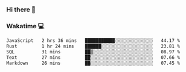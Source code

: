 ### Hi there 👋

<!--
**kikyou14/kikyou14** is a ✨ _special_ ✨ repository because its `README.md` (this file) appears on your GitHub profile.

Here are some ideas to get you started:

- 🔭 I’m currently working on ...
- 🌱 I’m currently learning ...
- 👯 I’m looking to collaborate on ...
- 🤔 I’m looking for help with ...
- 💬 Ask me about ...
- 📫 How to reach me: ...
- 😄 Pronouns: ...
- ⚡ Fun fact: ...
-->

### Wakatime 💻

<!--START_SECTION:waka-->

```txt
JavaScript   2 hrs 36 mins   ███████████░░░░░░░░░░░░░░   44.17 %
Rust         1 hr 24 mins    ██████░░░░░░░░░░░░░░░░░░░   23.81 %
SQL          31 mins         ██▒░░░░░░░░░░░░░░░░░░░░░░   08.97 %
Text         27 mins         ██░░░░░░░░░░░░░░░░░░░░░░░   07.66 %
Markdown     26 mins         ██░░░░░░░░░░░░░░░░░░░░░░░   07.45 %
```

<!--END_SECTION:waka-->